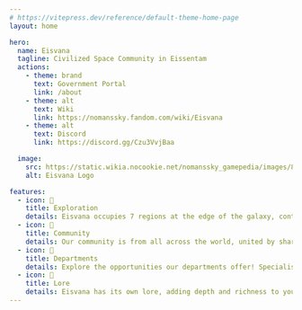 ```yaml
---
# https://vitepress.dev/reference/default-theme-home-page
layout: home

hero:
  name: Eisvana
  tagline: Civilized Space Community in Eissentam
  actions:
    - theme: brand
      text: Government Portal
      link: /about
    - theme: alt
      text: Wiki
      link: https://nomanssky.fandom.com/wiki/Eisvana
    - theme: alt
      text: Discord
      link: https://discord.gg/Czu3VvjBaa

  image:
    src: https://static.wikia.nocookie.net/nomanssky_gamepedia/images/8/85/Eisvana_Logo.png
    alt: Eisvana Logo

features:
  - icon: 🔭
    title: Exploration
    details: Eisvana occupies 7 regions at the edge of the galaxy, containing over 3000 star systems!
  - icon: 👫
    title: Community
    details: Our community is from all across the world, united by shared interests and diverse perspectives!
  - icon: 🏢
    title: Departments
    details: Explore the opportunities our departments offer! Specialise in a field of your interest, such as base building or wiki documentation.
  - icon: 📖
    title: Lore
    details: Eisvana has its own lore, adding depth and richness to your experience. It is also open to contributions!
---
```


<style>
:root {
  --vp-home-hero-image-background-image: radial-gradient(circle, rgba(215,108,186,.75) 0%, rgba(146,53,177,.5) 100%);
  --vp-home-hero-image-filter: blur(44px);
}
</style>
